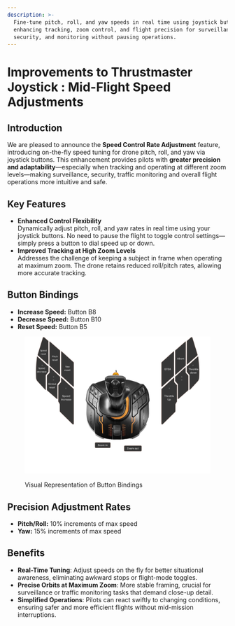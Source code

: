 ```yaml
---
description: >-
  Fine-tune pitch, roll, and yaw speeds in real time using joystick buttons,
  enhancing tracking, zoom control, and flight precision for surveillance,
  security, and monitoring without pausing operations.
---
```


# Improvements to Thrustmaster Joystick : Mid-Flight Speed Adjustments

## Introduction

We are pleased to announce the **Speed Control Rate Adjustment** feature, introducing on-the-fly speed tuning for drone pitch, roll, and yaw via joystick buttons. This enhancement provides pilots with **greater precision and adaptability**—especially when tracking and operating at different zoom levels—making surveillance, security, traffic monitoring and overall flight operations more intuitive and safe.

## Key Features

* **Enhanced Control Flexibility**\
  Dynamically adjust pitch, roll, and yaw rates in real time using your joystick buttons. No need to pause the flight to toggle control settings—simply press a button to dial speed up or down.
* **Improved Tracking at High Zoom Levels**\
  Addresses the challenge of keeping a subject in frame when operating at maximum zoom. The drone retains reduced roll/pitch rates, allowing more accurate tracking.

## **Button Bindings**

* **Increase Speed:** Button B8
* **Decrease Speed:** Button B10
* **Reset Speed:** Button B5

<figure><img src="../.gitbook/assets/image (1).png" alt=""><figcaption><p>Visual Representation of Button Bindings</p></figcaption></figure>

## **Precision Adjustment Rates**

* **Pitch/Roll:** 10% increments of max speed
* **Yaw:** 15% increments of max speed

## Benefits

* **Real-Time Tuning**: Adjust speeds on the fly for better situational awareness, eliminating awkward stops or flight-mode toggles.
* **Precise Orbits at Maximum Zoom**: More stable framing, crucial for surveillance or traffic monitoring tasks that demand close-up detail.
* **Simplified Operations**: Pilots can react swiftly to changing conditions, ensuring safer and more efficient flights without mid-mission interruptions.
